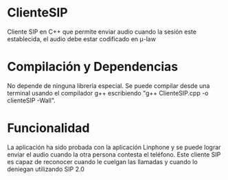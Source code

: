 # ClienteSIP
Cliente SIP en C++ que permite enviar audio cuando la sesión este establecida, el audio debe estar codificado en μ-law 

# Compilación y Dependencias
No depende de ninguna librería especial. Se puede compilar desde una terminal usando el compilador g++ escribiendo "g++ ClienteSIP.cpp -o clienteSIP -Wall".

# Funcionalidad
La aplicación ha sido probada con la aplicación Linphone y se puede lograr enviar el audio cuando la otra persona contesta el teléfono. Este cliente SIP es capaz de reconocer cuando le cuelgan las llamadas y cuando lo deniegan utilizando SIP 2.0